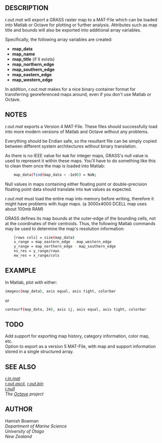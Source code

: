 ## DESCRIPTION

*r.out.mat* will export a GRASS raster map to a MAT-File which can be
loaded into Matlab or Octave for plotting or further analysis.
Attributes such as map title and bounds will also be exported into
additional array variables.  
  
Specifically, the following array variables are created:  

- **map_data**
- **map_name**
- **map_title** (if it exists)
- **map_northern_edge**
- **map_southern_edge**
- **map_eastern_edge**
- **map_western_edge**

  
In addition, *r.out.mat* makes for a nice binary container format for
transferring georeferenced maps around, even if you don't use Matlab or
Octave.

## NOTES

*r.out.mat* exports a Version 4 MAT-File. These files should
successfully load into more modern versions of Matlab and Octave without
any problems.  
  
Everything should be Endian safe, so the resultant file can be simply
copied between different system architectures without binary
translation.  
  
As there is no IEEE value for `NaN` for integer maps, GRASS's null value
is used to represent it within these maps. You'll have to do something
like this to clean them once the map is loaded into Matlab:

```sh
    map_data(find(map_data < -1e9)) = NaN;
```

Null values in maps containing either floating point or double-precision
floating point data should translate into `NaN` values as expected.  
  
*r.out.mat* must load the entire map into memory before writing,
therefore it might have problems with *huge* maps. (a 3000x4000 DCELL
map uses about 100mb RAM)  
  
GRASS defines its map bounds at the outer-edge of the bounding cells,
not at the coordinates of their centroids. Thus, the following Matlab
commands may be used to determine the map's resolution information:

```sh
    [rows cols] = size(map_data)
    x_range = map_eastern_edge - map_western_edge
    y_range = map_northern_edge - map_southern_edge
    ns_res = y_range/rows
    ew_res = x_range/cols
```

  

## EXAMPLE

In Matlab, plot with either:

```sh
imagesc(map_data), axis equal, axis tight, colorbar
```

or

```sh
contourf(map_data, 24), axis ij, axis equal, axis tight, colorbar
```

  

## TODO

Add support for exporting map history, category information, color map,
etc.  
Option to export as a version 5 MAT-File, with map and support
information stored in a single structured array.

## SEE ALSO

*[r.in.mat](r.in.mat.md)  
[r.out.ascii](r.out.ascii.md), [r.out.bin](r.out.bin.md)  
[r.null](r.null.md)  
The [Octave](http://www.octave.org) project*

## AUTHOR

Hamish Bowman  
*Department of Marine Science  
University of Otago  
New Zealand*  
